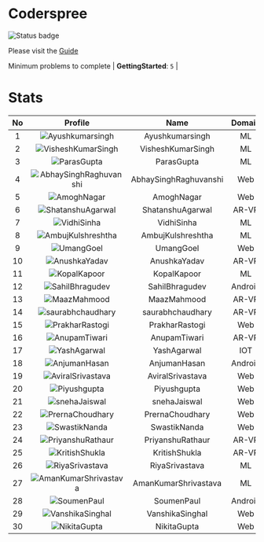
Coderspree
==========


![Status badge](https://github.com/InnogeeksOrganization/coderspree/actions/workflows/checkSubmission.yml/badge.svg)  


Please visit the [Guide](./Guide/README.md)  


Minimum problems to complete | **GettingStarted**: `5` |   

# Stats
  

|No|Profile|Name|Domain|Year|Solved|
| :---: | :---: | :---: | :---: | :---: | :---: |
|1|![Ayushkumarsingh](https://avatars.githubusercontent.com/u/78909117?v=4&s=100)|Ayushkumarsingh|ML|2|16|
|2|![VisheshKumarSingh](https://avatars.githubusercontent.com/u/47525494?v=4&s=100)|VisheshKumarSingh|ML|2|15|
|3|![ParasGupta](https://avatars.githubusercontent.com/u/60445527?v=4&s=100)|ParasGupta|ML|3|12|
|4|![AbhaySinghRaghuvanshi](https://avatars.githubusercontent.com/u/84376218?v=4&s=100)|AbhaySinghRaghuvanshi|Web|2|12|
|5|![AmoghNagar](https://avatars.githubusercontent.com/u/84376218?v=4&s=100)|AmoghNagar|Web|3|12|
|6|![ShatanshuAgarwal](https://avatars.githubusercontent.com/u/63258511?v=4&s=100)|ShatanshuAgarwal|AR-VR|3|11|
|7|![VidhiSinha](https://avatars.githubusercontent.com/u/83163944?v=4&s=100)|VidhiSinha|ML|2|11|
|8|![AmbujKulshreshtha](https://avatars.githubusercontent.com/u/84376218?v=4&s=100)|AmbujKulshreshtha|ML|2|10|
|9|![UmangGoel](https://avatars.githubusercontent.com/u/84376218?v=4&s=100)|UmangGoel|Web|3|10|
|10|![AnushkaYadav](https://avatars.githubusercontent.com/u/63538061?v=4&s=100)|AnushkaYadav|AR-VR|3|9|
|11|![KopalKapoor](https://avatars.githubusercontent.com/u/84376218?v=4&s=100)|KopalKapoor|ML|2|9|
|12|![SahilBhragudev](https://avatars.githubusercontent.com/u/84376218?v=4&s=100)|SahilBhragudev|Android|2|9|
|13|![MaazMahmood](https://avatars.githubusercontent.com/u/83294849?v=4&s=100)|MaazMahmood|AR-VR|2|7|
|14|![saurabhchaudhary](https://avatars.githubusercontent.com/u/54533861?v=4&s=100)|saurabhchaudhary|AR-VR|3|7|
|15|![PrakharRastogi](https://avatars.githubusercontent.com/u/84376218?v=4&s=100)|PrakharRastogi|Web|3|7|
|16|![AnupamTiwari](https://avatars.githubusercontent.com/u/81892907?v=4&s=100)|AnupamTiwari|AR-VR|2|6|
|17|![YashAgarwal](https://avatars.githubusercontent.com/u/59206738?v=4&s=100)|YashAgarwal|IOT|3|6|
|18|![AnjumanHasan](https://avatars.githubusercontent.com/u/84376218?v=4&s=100)|AnjumanHasan|Android|2|6|
|19|![AviralSrivastava](https://avatars.githubusercontent.com/u/84376218?v=4&s=100)|AviralSrivastava|Web|2|6|
|20|![Piyushgupta](https://avatars.githubusercontent.com/u/84376218?v=4&s=100)|Piyushgupta|Web|2|6|
|21|![snehaJaiswal](https://avatars.githubusercontent.com/u/84376218?v=4&s=100)|snehaJaiswal|Web|2|6|
|22|![PrernaChoudhary](https://avatars.githubusercontent.com/u/84376218?v=4&s=100)|PrernaChoudhary|Web|2|6|
|23|![SwastikNanda](https://avatars.githubusercontent.com/u/84376218?v=4&s=100)|SwastikNanda|Web|2|6|
|24|![PriyanshuRathaur](https://avatars.githubusercontent.com/u/86730388?v=4&s=100)|PriyanshuRathaur|AR-VR|2|5|
|25|![KritishShukla](https://avatars.githubusercontent.com/u/84233260?v=4&s=100)|KritishShukla|AR-VR|2|5|
|26|![RiyaSrivastava](https://avatars.githubusercontent.com/u/82600662?v=4&s=100)|RiyaSrivastava|ML|2|5|
|27|![AmanKumarShrivastava](https://avatars.githubusercontent.com/u/81643753?v=4&s=100)|AmanKumarShrivastava|ML|2|5|
|28|![SoumenPaul](https://avatars.githubusercontent.com/u/84376218?v=4&s=100)|SoumenPaul|Android|2|5|
|29|![VanshikaSinghal](https://avatars.githubusercontent.com/u/84376218?v=4&s=100)|VanshikaSinghal|Web|3|5|
|30|![NikitaGupta](https://avatars.githubusercontent.com/u/84376218?v=4&s=100)|NikitaGupta|Web|3|5|
